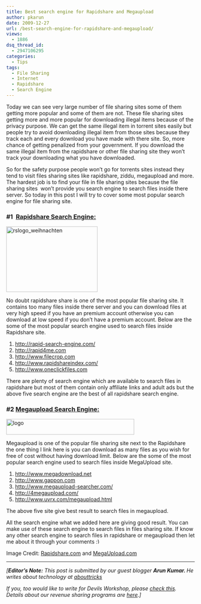 ```yaml
---
title: Best search engine for Rapidshare and Megaupload
author: pkarun
date: 2009-12-27
url: /best-search-engine-for-rapidshare-and-megaupload/
views:
  - 1886
dsq_thread_id:
  - 2947106295
categories:
  - Tips
tags:
  - File Sharing
  - Internet
  - Rapidshare
  - Search Engine
---
```

Today we can see very large number of file sharing sites some of them getting more popular and some of them are not. These file sharing sites getting more and more popular for downloading illegal items because of the privacy purpose. We can get the same illegal item in torrent sites easily but people try to avoid downloading illegal item from those sites because they track each and every download you have made with there site. So, more chance of getting penalized from your government. If you download the same illegal item from the rapidshare or other file sharing site they won’t track your downloading what you have downloaded.

<!--more-->So for the safety purpose people won’t go for torrents sites instead they tend to visit files sharing sites like rapidshare, ziddu, megaupload and more. The hardest job is to find your file in file sharing sites because the file sharing sites  won’t provide you search engine to search files inside there server. So today in this post I will try to cover some most popular search engine for file sharing site.

### #1  <span style="text-decoration: underline">Rapidshare Search Engine:</span>

<a href="http://www.rapidshare.com/" onclick="_gaq.push(['_trackEvent', 'outbound-article', 'http://www.rapidshare.com/', '']);" target="_blank"><img class="wp-image-51911" style="border-width: 0px" src="http://cdn.devilsworkshop.org/files/2009/12/rslogo_weihnachten.gif" border="0" alt="rslogo_weihnachten" width="244" height="175" /></a>

No doubt rapidshare share is one of the most popular file sharing site. It contains too many files inside there server and you can download files at very high speed if you have an premium account otherwise you can download at low speed if you don’t have a premium account. Below are the some of the most popular search engine used to search files inside Rapidshare site.

  1. <a href="http://rapid-search-engine.com/" onclick="_gaq.push(['_trackEvent', 'outbound-article', 'http://rapid-search-engine.com/', 'http://rapid-search-engine.com/']);" >http://rapid-search-engine.com/</a>
  2. <a href="http://rapid4me.com" onclick="_gaq.push(['_trackEvent', 'outbound-article', 'http://rapid4me.com', 'http://rapid4me.com']);" title="http://rapid4me.com">http://rapid4me.com</a>
  3. <a href="http://www.filecrop.com" onclick="_gaq.push(['_trackEvent', 'outbound-article', 'http://www.filecrop.com', 'http://www.filecrop.com']);" title="http://www.filecrop.com">http://www.filecrop.com</a>
  4. <a href="http://www.rapidshareindex.com/" onclick="_gaq.push(['_trackEvent', 'outbound-article', 'http://www.rapidshareindex.com/', 'http://www.rapidshareindex.com/']);" title="http://www.rapidshareindex.com/">http://www.rapidshareindex.com/</a>
  5. <a href="http://www.oneclickfiles.com" onclick="_gaq.push(['_trackEvent', 'outbound-article', 'http://www.oneclickfiles.com', 'http://www.oneclickfiles.com']);" title="http://www.oneclickfiles.com">http://www.oneclickfiles.com</a>

There are plenty of search engine which are available to search files in rapidshare but most of them contain only affiliate links and adult ads but the above five search engine are the best of all rapidshare search engine.

### #2 <span style="text-decoration: underline">Megaupload Search Engine:</span>

<a href="http://www.megaupload.com/" onclick="_gaq.push(['_trackEvent', 'outbound-article', 'http://www.megaupload.com/', '']);" target="_blank"><img style="border-width: 0px" src="http://cdn.devilsworkshop.org/files/2009/12/logo.gif" border="0" alt="logo" width="342" height="42" /></a>

Megaupload is one of the popular file sharing site next to the Rapidshare the one thing I link here is you can download as many files as you wish for free of cost without having download limit. Below are the some of the most popular search engine used to search files inside MegaUpload site.

  1. <a href="http://www.megadownload.net" onclick="_gaq.push(['_trackEvent', 'outbound-article', 'http://www.megadownload.net', 'http://www.megadownload.net']);" title="http://www.megadownload.net">http://www.megadownload.net</a>
  2. <a href="http://www.gappon.com" onclick="_gaq.push(['_trackEvent', 'outbound-article', 'http://www.gappon.com', 'http://www.gappon.com']);" title="http://www.gappon.com">http://www.gappon.com</a>
  3. <a href="http://www.megaupload-searcher.com/" onclick="_gaq.push(['_trackEvent', 'outbound-article', 'http://www.megaupload-searcher.com/', 'http://www.megaupload-searcher.com/']);" title="http://www.megaupload-searcher.com/">http://www.megaupload-searcher.com/</a>
  4. <a href="http://4megaupload.com/" onclick="_gaq.push(['_trackEvent', 'outbound-article', 'http://4megaupload.com/', 'http://4megaupload.com/']);" title="http://4megaupload.com/">http://4megaupload.com/</a>
  5. <a href="http://www.uvrx.com/megaupload.html" onclick="_gaq.push(['_trackEvent', 'outbound-article', 'http://www.uvrx.com/megaupload.html', 'http://www.uvrx.com/megaupload.html']);" title="http://www.uvrx.com/megaupload.html">http://www.uvrx.com/megaupload.html</a>

The above five site give best result to search files in megaupload.

All the search engine what we added here are giving good result. You can make use of these search engine to search files in files sharing site. If know any other search engine to search files in rapidshare or megaupload then let me about it through your comments <img src="http://devilsworkshop.org/wp-includes/images/smilies/simple-smile.png" alt=":)" class="wp-smiley" style="height: 1em; max-height: 1em;" />

Image Credit: <a href="http://rapidshare.com" onclick="_gaq.push(['_trackEvent', 'outbound-article', 'http://rapidshare.com', 'Rapidshare.com']);" >Rapidshare.com</a> and <a href="http://megaupload.com" onclick="_gaq.push(['_trackEvent', 'outbound-article', 'http://megaupload.com', 'MegaUpload.com']);" >MegaUpload.com</a>

* * *

<span style="font-style: italic">[<strong>Editor&#8217;s Note:</strong> This post is submitted by our guest blogger <strong>Arun Kumar. </strong>He writes about technology at <a href="http://www.abouttricks.com/" onclick="_gaq.push(['_trackEvent', 'outbound-article', 'http://www.abouttricks.com/', 'abouttricks']);" >abouttricks</a><br /> </span></p> 

*If you, too would like to write for Devils Workshop, please [check this][1]. Details about our revenue sharing programs are [here][1].]*

 [1]: http://devilsworkshop.org/join-dw/

